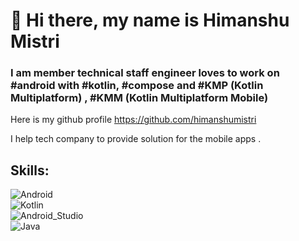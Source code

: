 # 👋 Hi there, my name is Himanshu Mistri
### I am member technical staff engineer loves to work on #android with #kotlin, #compose and  #KMP (Kotlin Multiplatform) , #KMM (Kotlin Multiplatform Mobile)

Here is my github profile https://github.com/himanshumistri

I help tech company to provide solution for the mobile apps .


## Skills:
![Android](https://img.shields.io/badge/Android-3DDC84?style=for-the-badge&logo=android&logoColor=white&labelColor=101010)</br>
![Kotlin](https://img.shields.io/badge/Kotlin-0095D5?style=for-the-badge&logo=kotlin&logoColor=white&labelColor=101010)</br>
![Android_Studio](https://img.shields.io/badge/Android_Studio-3DDC84?style=for-the-badge&logo=android-studio&logoColor=white&labelColor=101010)</br>
![Java](https://img.shields.io/badge/Java-3A75AF?style=for-the-badge&logo=coffeescript&logoColor=white)

<!--
- 👋 Hi, I’m @himanshumistri
- 👀 I’m interested in ...
- 🌱 I’m currently learning ...
- 💞️ I’m looking to collaborate on ...
- 📫 How to reach me ...
-- >
<!---
himanshumistri/himanshumistri is a ✨ special ✨ repository because its `README.md` (this file) appears on your GitHub profile.
You can click the Preview link to take a look at your changes.
--->
